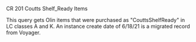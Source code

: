 CR 201
Coutts Shelf_Ready Items

This query gets Olin items that were purchased as "CouttsShelfReady" in LC classes A and K. An instance create date of 6/18/21 is a migrated record from Voyager.
